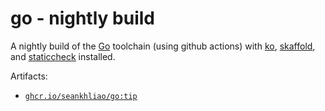 # go - nightly build

A nightly build of the [Go] toolchain (using github actions)
with [ko], [skaffold], and [staticcheck] installed.

Artifacts:

- [`ghcr.io/seankhliao/go:tip`](https://github.com/seankhliao/go/pkgs/container/go)

[go]: https://go.dev/
[ko]: https://github.com/ko-build/ko
[skaffold]: https://github.com/GoogleContainerTools/skaffold
[staticcheck]: https://github.com/dominikh/go-tools
